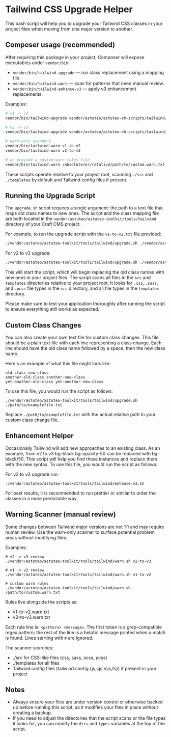 # Tailwind CSS Upgrade Helper

This bash script will help you to upgrade your Tailwind CSS classes in your project files when moving from one major version to another.

## Composer usage (recommended)

After requiring this package in your project, Composer will expose executables under `vendor/bin`:

- `vendor/bin/tailwind-upgrade` — run class replacement using a mapping file.
- `vendor/bin/tailwind-warn` — scan for patterns that need manual review.
- `vendor/bin/tailwind-enhance-v3` — apply v3 enhancement replacements.

Examples:

```bash
# v1 -> v2
vendor/bin/tailwind-upgrade vendor/astuteo/astuteo-sh-scripts/tailwind/v1-to-v2.txt

# v2 -> v3
vendor/bin/tailwind-upgrade vendor/astuteo/astuteo-sh-scripts/tailwind/v2-to-v3.txt

# warn-only scanners
vendor/bin/tailwind-warn v1-to-v2
vendor/bin/tailwind-warn v2-to-v3

# or provide a custom warn rules file
vendor/bin/tailwind-warn /absolute/or/relative/path/to/custom.warn.txt
```

These scripts operate relative to your project root, scanning `./src` and `./templates` by default and Tailwind config files if present.

## Running the Upgrade Script

The `upgrade.sh` script requires a single argument: the path to a text file that maps old class names to new ones. The script and the class mapping file are both located in the `vendor/astuteo/astuteo-toolkit/tools/tailwind` directory of your Craft CMS project.

For example, to run the upgrade script with the `v1-to-v2.txt` file provided:

```bash
./vendor/astuteo/astuteo-toolkit/tools/tailwind/upgrade.sh ./vendor/astuteo/astuteo-toolkit/tools/tailwind/v1-to-v2.txt
 ```

For v2 to v3 upgrade:

```bash 
./vendor/astuteo/astuteo-toolkit/tools/tailwind/upgrade.sh ./vendor/astuteo/astuteo-toolkit/tools/tailwind/v2-to-v3.txt
```

This will start the script, which will begin replacing the old class names with new ones in your project files. The script scans all files in the `src` and `templates` directories relative to your project root. It looks for `.css`, `.sass`, and `.pcss` file types in the `src` directory, and all file types in the `templates` directory.

Please make sure to test your application thoroughly after running the script to ensure everything still works as expected.

## Custom Class Changes

You can also create your own text file for custom class changes. This file should be a plain text file with each line representing a class change. Each line should have the old class name followed by a space, then the new class name.

Here's an example of what this file might look like:

```
old-class new-class
another-old-class another-new-class
yet-another-old-class yet-another-new-class
```

To use this file, you would run the script as follows:

```
./vendor/astuteo/astuteo-toolkit/tools/tailwind/upgrade.sh ./path/to/examplefile.txt
```

Replace `./path/to/examplefile.txt` with the actual relative path to your custom class change file.

## Enhancement Helper
Occasionally Tailwind will add new approaches to an existing class. As an example, from v2 to v3 bg-black bg-opacity-50 can be replaced with bg-black/50. This script will help you find these instances and replace them with the new syntax.
To use this file, you would run the script as follows:

For v2 to v3 upgrade run:
```
./vendor/astuteo/astuteo-toolkit/tools/tailwind/enhance-v3.sh
```

For best results, it is recommended to run prettier or similar to order the classes in a more predictable way.

## Warning Scanner (manual review)
Some changes between Tailwind major versions are not 1:1 and may require human review. Use the warn-only scanner to surface potential problem areas without modifying files:

Examples:
```
# v2 -> v3 review
./vendor/astuteo/astuteo-toolkit/tools/tailwind/warn.sh v2-to-v3

# v1 -> v2 review
./vendor/astuteo/astuteo-toolkit/tools/tailwind/warn.sh v1-to-v2

# custom warn rules
./vendor/astuteo/astuteo-toolkit/tools/tailwind/warn.sh /path/to/custom.warn.txt
```

Rules live alongside the scripts as:
- v1-to-v2.warn.txt
- v2-to-v3.warn.txt

Each rule line is: `<pattern> <message>`. The first token is a grep-compatible regex pattern; the rest of the line is a helpful message printed when a match is found. Lines starting with `#` are ignored.

The scanner searches:
- ./src for CSS-like files (css, sass, scss, pcss)
- ./templates for all files
- Tailwind config files (tailwind.config.{js,cjs,mjs,ts}) if present in your project

## Notes

- Always ensure your files are under version control or otherwise backed up before running this script, as it modifies your files in place without creating a backup.
- If you need to adjust the directories that the script scans or the file types it looks for, you can modify the `dirs` and `types` variables at the top of the script.
